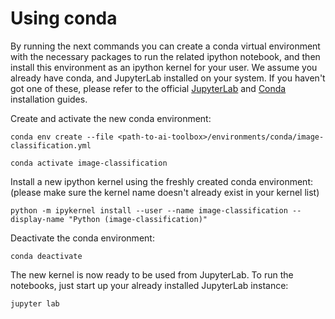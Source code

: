 <!--- Copyright 2020 Siemens AG -->
<!--- SPDX-License-Identifier: MIT -->

# Using conda

By running the next commands you can create a conda virtual environment with the necessary packages to run the related ipython notebook, and then install this environment as an ipython kernel for your user. We assume you already have conda, and JupyterLab installed on your system. If you haven't got one of these, please refer to the official [JupyterLab](https://jupyterlab.readthedocs.io/en/stable/getting_started/installation.html) and [Conda](https://docs.conda.io/projects/conda/en/latest/user-guide/install/) installation guides.

Create and activate the new conda environment:
```commandline
conda env create --file <path-to-ai-toolbox>/environments/conda/image-classification.yml

conda activate image-classification
``` 


Install a new ipython kernel using the freshly created conda environment: (please make sure the kernel name doesn't already exist in your kernel list)
```commandline
python -m ipykernel install --user --name image-classification --display-name "Python (image-classification)"
``` 

Deactivate the conda environment:
```commandline
conda deactivate
```  

The new kernel is now ready to be used from JupyterLab. To run the notebooks, just start up your already installed JupyterLab instance:
```commandline
jupyter lab
``` 